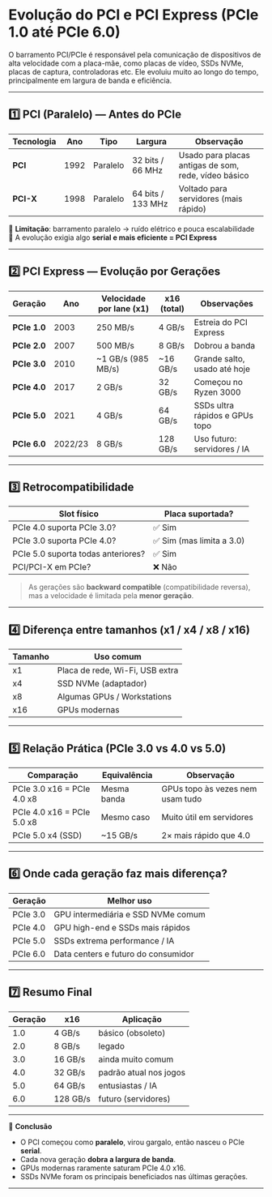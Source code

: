 # Evolução do PCI e PCI Express (PCIe 1.0 até PCIe 6.0)

O barramento PCI/PCIe é responsável pela comunicação de dispositivos de alta velocidade com a placa-mãe, como placas de vídeo, SSDs NVMe, placas de captura, controladoras etc. Ele evoluiu muito ao longo do tempo, principalmente em largura de banda e eficiência.

---

## 1️⃣ PCI (Paralelo) — Antes do PCIe

| Tecnologia | Ano | Tipo | Largura | Observação |
|------------|-----|------|---------|-------------|
| **PCI** | 1992 | Paralelo | 32 bits / 66 MHz | Usado para placas antigas de som, rede, vídeo básico |
| **PCI-X** | 1998 | Paralelo | 64 bits / 133 MHz | Voltado para servidores (mais rápido) |

🔹 **Limitação**: barramento paralelo → ruído elétrico e pouca escalabilidade  
🔹 A evolução exigia algo **serial e mais eficiente = PCI Express**

---

## 2️⃣ PCI Express — Evolução por Gerações

| Geração | Ano | Velocidade por lane (x1) | x16 (total) | Observações |
|--------|------|---------------------------|------------|-------------|
| **PCIe 1.0** | 2003 | 250 MB/s | 4 GB/s | Estreia do PCI Express |
| **PCIe 2.0** | 2007 | 500 MB/s | 8 GB/s | Dobrou a banda |
| **PCIe 3.0** | 2010 | ~1 GB/s (985 MB/s) | ~16 GB/s | Grande salto, usado até hoje |
| **PCIe 4.0** | 2017 | 2 GB/s | 32 GB/s | Começou no Ryzen 3000 |
| **PCIe 5.0** | 2021 | 4 GB/s | 64 GB/s | SSDs ultra rápidos e GPUs topo |
| **PCIe 6.0** | 2022/23 | 8 GB/s | 128 GB/s | Uso futuro: servidores / IA |

---

## 3️⃣ Retrocompatibilidade

| Slot físico | Placa suportada? |
|-------------|------------------|
| PCIe 4.0 suporta PCIe 3.0? | ✅ Sim |
| PCIe 3.0 suporta PCIe 4.0? | ✅ Sim (mas limita a 3.0) |
| PCIe 5.0 suporta todas anteriores? | ✅ Sim |
| PCI/PCI-X em PCIe? | ❌ Não |

> As gerações são **backward compatible** (compatibilidade reversa), mas a velocidade é limitada pela **menor geração**.

---

## 4️⃣ Diferença entre tamanhos (x1 / x4 / x8 / x16)

| Tamanho | Uso comum |
|---------|-----------|
| x1 | Placa de rede, Wi-Fi, USB extra |
| x4 | SSD NVMe (adaptador) |
| x8 | Algumas GPUs / Workstations |
| x16 | GPUs modernas |

---

## 5️⃣ Relação Prática (PCIe 3.0 vs 4.0 vs 5.0)

| Comparação | Equivalência | Observação |
|------------|--------------|-------------|
| PCIe 3.0 x16 = PCIe 4.0 x8 | Mesma banda | GPUs topo às vezes nem usam tudo |
| PCIe 4.0 x16 = PCIe 5.0 x8 | Mesmo caso | Muito útil em servidores |
| PCIe 5.0 x4 (SSD) | ~15 GB/s | 2× mais rápido que 4.0 |

---

## 6️⃣ Onde cada geração faz mais diferença?

| Geração | Melhor uso |
|---------|-------------|
| PCIe 3.0 | GPU intermediária e SSD NVMe comum |
| PCIe 4.0 | GPU high-end e SSDs mais rápidos |
| PCIe 5.0 | SSDs extrema performance / IA |
| PCIe 6.0 | Data centers e futuro do consumidor |

---

## 7️⃣ Resumo Final

| Geração | x16 | Aplicação |
|---------|------|-------------|
| 1.0 | 4 GB/s | básico (obsoleto) |
| 2.0 | 8 GB/s | legado |
| 3.0 | 16 GB/s | ainda muito comum |
| 4.0 | 32 GB/s | padrão atual nos jogos |
| 5.0 | 64 GB/s | entusiastas / IA |
| 6.0 | 128 GB/s | futuro (servidores) |

---

📌 **Conclusão**

- O PCI começou como **paralelo**, virou gargalo, então nasceu o PCIe **serial**.
- Cada nova geração **dobra a largura de banda**.
- GPUs modernas raramente saturam PCIe 4.0 x16.
- SSDs NVMe foram os principais beneficiados nas últimas gerações.

---
